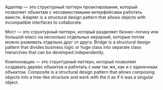 Адаптер — это структурный паттерн проектирования, который позволяет объектам с несовместимыми интерфейсами работать вместе.
Adapter is a structural design pattern that allows objects with incompatible interfaces to collaborate.

Мост — это структурный паттерн, который разделяет бизнес-логику или большой класс на несколько отдельных иерархий, которые потом можно развивать отдельно друг от друга.
Bridge is a structural design pattern that divides business logic or huge class into separate class hierarchies that can be developed independently.

Компоновщик — это структурный паттерн, который позволяет создавать дерево объектов и работать с ним так же, как и с единичным объектом.
Composite is a structural design pattern that allows composing objects into a tree-like structure and work with the it as if it was a singular object.

